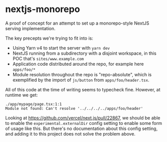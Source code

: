 # nextjs-monorepo

A proof of concept for an attempt to set up a monorepo-style NextJS serving implementation.

The key precepts we're trying to fit into is:

- Using Yarn v4 to start the server with `yarn dev`
- NextJS running from a subdirectory with a disjoint workspace, in this POC that's `sites/www.example.com`
- Application code distributed around the repo, for example here `apps/foo/*`
- Module resolution throughout the repo is "repo-absolute", which is exemplified by the import of `js/button` from `apps/foo/header.tsx`.

All of this code at the time of writing seems to typecheck fine. However, at runtime we get:

```
./app/mypage/page.tsx:1:1
Module not found: Can't resolve '../../../../apps/foo/header'
```

Looking at https://github.com/vercel/next.js/pull/22867, we should be able to enable the `experimental.externalDir` config setting to enable some form of usage like this. But there's no documentation about this config setting, and adding it to this project does not solve the problem above.
